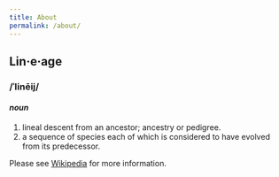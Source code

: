 ```yaml
---
title: About
permalink: /about/
---
```


## Lin·e·age

### /ˈlinēij/

#### _noun_


1. lineal descent from an ancestor; ancestry or pedigree.
2. a sequence of species each of which is considered to have evolved from its predecessor.

Please see [Wikipedia](https://en.wikipedia.org/wiki/LineageOS) for more information.
